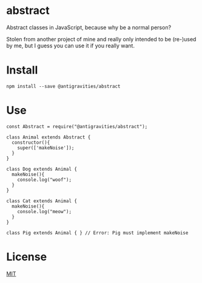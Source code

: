 # abstract
Abstract classes in JavaScript, because why be a normal person?

Stolen from another project of mine and really only intended to be (re-)used by me, but I guess you can use it if you really want.

# Install
```
npm install --save @antigravities/abstract
```

# Use
```
const Abstract = require("@antigravities/abstract");

class Animal extends Abstract {
  constructor(){
    super(['makeNoise']);
  }
}

class Dog extends Animal {
  makeNoise(){
    console.log("woof");
  }
}

class Cat extends Animal {
  makeNoise(){
    console.log("meow");
  }
}

class Pig extends Animal { } // Error: Pig must implement makeNoise
```

# License
[MIT](LICENSE)